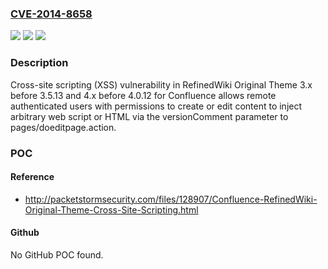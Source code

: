 ### [CVE-2014-8658](https://cve.mitre.org/cgi-bin/cvename.cgi?name=CVE-2014-8658)
![](https://img.shields.io/static/v1?label=Product&message=n%2Fa&color=blue)
![](https://img.shields.io/static/v1?label=Version&message=n%2Fa&color=blue)
![](https://img.shields.io/static/v1?label=Vulnerability&message=n%2Fa&color=brighgreen)

### Description

Cross-site scripting (XSS) vulnerability in RefinedWiki Original Theme 3.x before 3.5.13 and 4.x before 4.0.12 for Confluence allows remote authenticated users with permissions to create or edit content to inject arbitrary web script or HTML via the versionComment parameter to pages/doeditpage.action.

### POC

#### Reference
- http://packetstormsecurity.com/files/128907/Confluence-RefinedWiki-Original-Theme-Cross-Site-Scripting.html

#### Github
No GitHub POC found.

